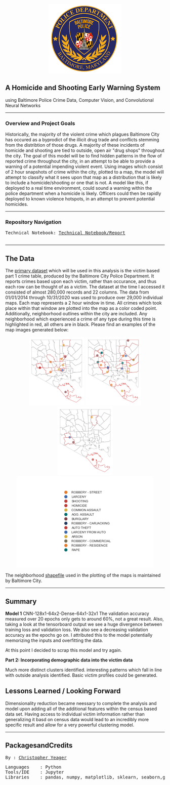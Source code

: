 <p align="center">
   <img src=https://github.com/yeagercmbpd/Identifying_Victim_Clusters_In_Baltimore_CIty_Police_Data/blob/main/patch.png>
<div align="center">
   <figcaption></figcaption>
</div>
</p>

A Homicide and Shooting Early Warning System 
---
using Baltimore Police Crime Data, Computer Vision, and Convolutional Neural Networks

---
### Overview and Project Goals
Historically, the majority of the violent crime which plagues Baltimore City has occured as a byprodict of the illicit drug trade and conflicts stemming from the distribtion of those drugs. A majority of these incidents of homicide and shooting are tied to outside, open air "drug shops" throughout the city. The goal of this model will be to find hidden  patterns in the flow of reported crime throughout the city, in an attempt to be able to provide a warning of a potential impending violent event. Using images which consist of 2 hour snapshots of crime within the city, plotted to a map, the model will attempt to classify what it sees upon that map as a distribution that is likely to include a homicide/shooting or one that is not. A model like this, if deployed to a real time environment, could sound a warning within the police department when a homicide is likely. Officers could then be rapidly deployed to known violence hotspots, in an attempt to prevent potential homicides. 

---
### Repository Navigation
<pre>
Technical Notebook: <a href=https://github.com/yeagercmbpd/Identifying_Victim_Clusters_In_Baltimore_CIty_Police_Data/blob/main/Detecting%20Victim%20Groupings%20in%20Baltimore%20Crime%20Data.ipynb>Technical Notebook/Report</a>

</pre>
---

## The Data
The [primary dataset](https://data.baltimorecity.gov/api/views/wsfq-mvij/rows.csv?accessType=DOWNLOAD) which will be used in this analysis is the victim based part 1 crime table, produced by the Baltimore City Police Department. It reports crimes based upon each victim, rather than occurance, and thus each row can be thought of as a victim. The dataset at the time I accessed it consisted of almost 280,000 records and 22 columns. The data from 01/01/2014 through 10/31/2020 was used to produce over 29,000 individual maps. Each map represents a 2 hour window in time. All crimes which took place within that window are plotted into the map as a color coded point. Additionally, neighborhood outlines within the city are included. Any neighborhood which experienced a crime of any type during this time is highlighted in red, all others are in black. Please find an examples of the map images generated below:

<p align="center">
   <img src=https://github.com/yeagercmbpd/HomicideEarlyWarning_UsingCNNandComputerVision/blob/main/Images/201401_03407.png>
   <img src=https://github.com/yeagercmbpd/HomicideEarlyWarning_UsingCNNandComputerVision/blob/main/Images/201401_0400355.png>
   <img src=https://github.com/yeagercmbpd/HomicideEarlyWarning_UsingCNNandComputerVision/blob/main/Images/201401_0530122.png>
   <img src=https://github.com/yeagercmbpd/HomicideEarlyWarning_UsingCNNandComputerVision/blob/main/Images/Legend.png>
<div align="center">
   <figcaption></figcaption>
</div>
</p>

The neighborhood [shapefile](https://data.baltimorecity.gov/api/views/2ktz-dadz/rows.csv?accessType=DOWNLOAD) used in the plotting of the maps is maintained by Baltimore City.


---

## Summary

**Model 1**
CNN-128x1-64x2-Dense-64x1-32x1
The validation accuracy measured over 20 epochs only gets to around 60%, not a great result. Also, taking a look at the tensorboard output we see a huge divergence between training loss and validation loss. We also see a decreasing validation accuracy as the epochs go on. I attributed this to the model potentially memorizing the inputs and overfitting the data.

At this point I decided to scrap this model and try again.
   
**Part 2: Incorporating demographic data into the victim data**

   Much more distinct clusters identified. interesting patterns which fall in line with outside analysis identified. Basic victim profiles could be generated.
   
## Lessons Learned / Looking Forward
Dimensionality reduction became neessary to complete the analysis and model upon adding all of the additional features within the census based data set.
Having access to individual victim information rather than generalizing it basd on census data would lead to an incredibly more specific result and allow for a very powerful clustering model. 
  
---
## PackagesandCredits
<pre>
By : <a href=https://github.com/yeagercmbpd>Christopher Yeager</a>
</pre>

<pre>
Languages    : Python
Tools/IDE    : Jupyter
Libraries    : pandas, numpy, matplotlib, sklearn, seaborn,geopandas, tensorflow, keras
</pre>
